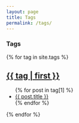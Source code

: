 ```yaml
---
layout: page
title: Tags
permalink: /tags/
---
```


### Tags

{% for tag in site.tags %}
  <h2><a href="#{{ tag | first | slugify }}">{{ tag | first }}</a></h2>
  <ul>
    {% for post in tag[1] %}
      <li><a href="{{ site.baseurl }}{{ post.url }}">{{ post.title }}</a></li>
    {% endfor %}
  </ul>
{% endfor %}